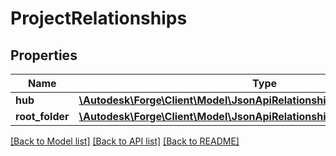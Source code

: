 # ProjectRelationships

## Properties
Name | Type | Description | Notes
------------ | ------------- | ------------- | -------------
**hub** | [**\Autodesk\Forge\Client\Model\JsonApiRelationshipsLinksInternalResource**](JsonApiRelationshipsLinksInternalResource.md) |  | 
**root_folder** | [**\Autodesk\Forge\Client\Model\JsonApiRelationshipsLinksExternalResource**](JsonApiRelationshipsLinksExternalResource.md) |  | 

[[Back to Model list]](../README.md#documentation-for-models) [[Back to API list]](../README.md#documentation-for-api-endpoints) [[Back to README]](../README.md)



